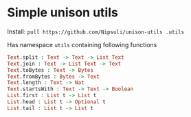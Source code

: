 # Simple unison utils

Install: `pull https://github.com/Nipsuli/unison-utils .utils`

Has namespace `utils` containing following functions
``` Idris
Text.split : Text -> Text -> List Text
Text.join : Text -> List Text -> Text
Text.toBytes : Text -> Bytes
Text.fromBytes : Bytes -> Text
Text.length : Text -> Nat
Text.startsWith : Text -> Text -> Boolean
List.first : List t -> List t
List.head : List t -> Optional t
List.tail : List t -> List t
```
